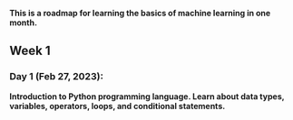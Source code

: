 **This is a roadmap for learning the basics of machine learning in one month.**
## Week 1
### Day 1 (Feb 27, 2023):
**Introduction to Python programming language. Learn about data types, variables, operators, loops, and conditional statements.**
